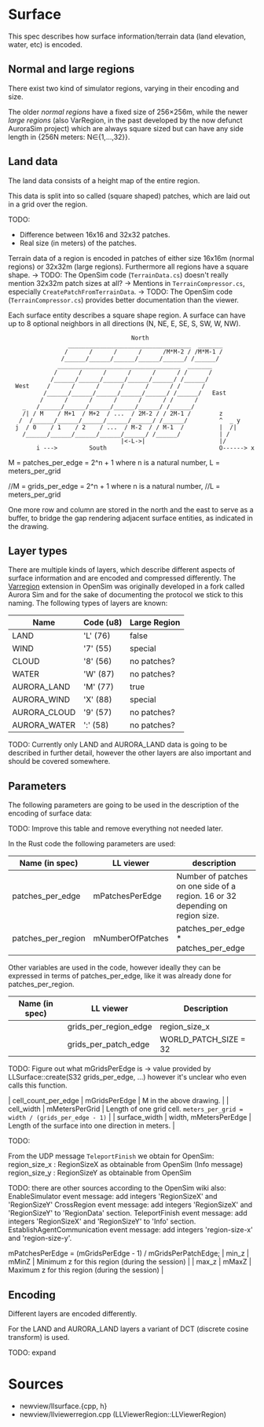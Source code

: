 # Surface
This spec describes how surface information/terrain data (land elevation, water, etc) is encoded.

## Normal and large regions
There exist two kind of simulator regions, varying in their encoding and size.

The older *normal regions* have a fixed size of 256×256m, while the newer *large regions* (also VarRegion, in the past developed by the now defunct AuroraSim project) which are always square sized but can have any side length in {256N meters: N∈{1,...,32}}.

## Land data
The land data consists of a height map of the entire region.

This data is split into so called (square shaped) patches, which are laid out in a grid over the region.

TODO:
- Difference between 16x16 and 32x32 patches.
- Real size (in meters) of the patches.

Terrain data of a region is encoded in patches of either size 16x16m (normal regions) or 32x32m (large regions).
Furthermore all regions have a square shape.
→ TODO: The OpenSim code (`TerrainData.cs`) doesn't really mention 32x32m patch sizes at all?
        → Mentions in `TerrainCompressor.cs`, especially `CreatePatchFromTerrainData`.
→ TODO: The OpenSim code (`TerrainCompressor.cs`) provides better documentation than the viewer.

Each surface entity describes a square shape region.
A surface can have up to 8 optional neighbors in all directions (N, NE, E, SE, S, SW, W, NW).

```
                                   North
                 ___________________________________  _______
                /      /      /      /      /M*M-2 / /M*M-1 /
               /______/______/______/______/______/ /______/
              ___________________________________  _______
             /      /      /      /      /      / /      /
            /______/______/______/______/______/ /______/
  West     /      /      /      /      /      / /      /
          /______/______/______/______/______/ /______/   East
         /      /      /      /      /      / /      /
    _   /______/______/______/______/______/ /______/
    /| / M    / M+1  / M+2  / ...  / 2M-2 / / 2M-1 /        z
   /  /______/______/______/______/______/ /______/         ^  _ y
  j  / 0    / 1    / 2    / ...  / M-2  / / M-1  /          |  /|
    /______/______/______/______/______/ /______/           | /
                                |<-L->|                     |/
        i --->         South                                O------> x
```

M = patches_per_edge = 2^n + 1 where n is a natural number,
L = meters_per_grid

//M = grids_per_edge = 2^n + 1 where n is a natural number,
//L = meters_per_grid

One more row and column are stored in the north and the east to serve as a buffer, to bridge the gap
rendering adjacent surface entities, as indicated in the drawing.

## Layer types
There are multiple kinds of layers, which describe different aspects of surface information and are encoded and compressed differently.
The [Varregion](http://opensimulator.org/wiki/Varregion) extension in OpenSim was originally developed in a fork called Aurora Sim and for the sake of documenting the protocol we stick to this naming.
The following types of layers are known:

| Name         | Code (u8) | Large Region |
| ------------ | --------- | ------------ |
| LAND         | 'L' (76)  | false        |
| WIND         | '7' (55)  | special      |
| CLOUD        | '8' (56)  | no patches?  |
| WATER        | 'W' (87)  | no patches?  |
| AURORA_LAND  | 'M' (77)  | true         |
| AURORA_WIND  | 'X' (88)  | special      |
| AURORA_CLOUD | '9' (57)  | no patches?  |
| AURORA_WATER | ':' (58)  | no patches?  |

TODO: Currently only LAND and AURORA_LAND data is going to be described in further detail, however the other layers are also important and should be covered somewhere.

## Parameters
The following parameters are going to be used in the description of the encoding of surface data:

TODO: Improve this table and remove everything not needed later.

In the Rust code the following parameters are used:

| Name (in spec)        | LL viewer             | description |
| --------------------- | --------------------- | ----------- |
| patches_per_edge      | mPatchesPerEdge       | Number of patches on one side of a region. 16 or 32 depending on region size. |
| patches_per_region    | mNumberOfPatches      | patches_per_edge * patches_per_edge |


Other variables are used in the code, however ideally they can be expressed in terms of patches_per_edge, like it was already done for patches_per_region.

| Name (in spec)        | LL viewer             | Description |
| --------------------- | --------------------- | ----------- |
|                       | grids_per_region_edge | region_size_x |
|                       | grids_per_patch_edge  | WORLD_PATCH_SIZE = 32 |

TODO: Figure out what mGridsPerEdge is
→ value provided by LLSurface::create(S32 grids_per_edge, ...) however it's unclear who even calls this function.

| cell_count_per_edge  | mGridsPerEdge         | M in the above drawing. |
| cell_width           | mMetersPerGrid        | Length of one grid cell. `meters_per_grid = width / (grids_per_edge - 1)`  |
| surface_width        | width, mMetersPerEdge | Length of the surface into one direction in meters. |

TODO: 

From the UDP message `TeleportFinish` we obtain for OpenSim:
region_size_x : RegionSizeX as obtainable from OpenSim (Info message)
region_size_y : RegionSizeY as obtainable from OpenSim

TODO: there are other sources according to the OpenSim wiki also:
    EnableSimulator event message: add integers 'RegionSizeX' and 'RegionSizeY'
    CrossRegion event message: add integers 'RegionSizeX' and 'RegionSizeY' to 'RegionData' section.
    TeleportFinish event message: add integers 'RegionSizeX' and 'RegionSizeY' to 'Info' section.
    EstablishAgentCommunication event message: add integers 'region-size-x' and 'region-size-y'. 

mPatchesPerEdge = (mGridsPerEdge - 1) / mGridsPerPatchEdge;
| min_z                | mMinZ               | Minimum z for this region (during the session) |
| max_z                | mMaxZ               | Maximum z for this region (during the session) |

## Encoding
Different layers are encoded differently.

For the LAND and AURORA_LAND layers a variant of DCT (discrete cosine transform) is used.

TODO: expand

# Sources
- newview/llsurface.{cpp, h}
- newview/llviewerregion.cpp (LLViewerRegion::LLViewerRegion)

